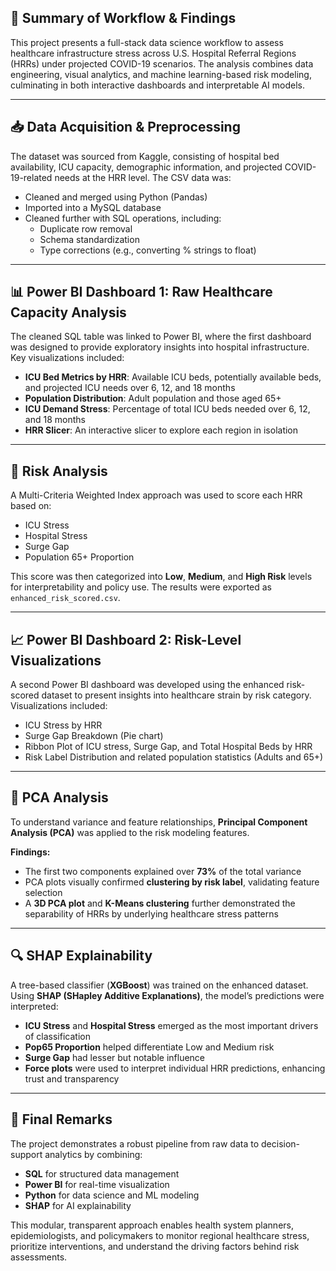## 🧠 Summary of Workflow & Findings

This project presents a full-stack data science workflow to assess healthcare infrastructure stress across U.S. Hospital Referral Regions (HRRs) under projected COVID-19 scenarios. The analysis combines data engineering, visual analytics, and machine learning-based risk modeling, culminating in both interactive dashboards and interpretable AI models.

---

## 📥 Data Acquisition & Preprocessing

The dataset was sourced from Kaggle, consisting of hospital bed availability, ICU capacity, demographic information, and projected COVID-19-related needs at the HRR level. The CSV data was:

- Cleaned and merged using Python (Pandas)
- Imported into a MySQL database
- Cleaned further with SQL operations, including:
  - Duplicate row removal
  - Schema standardization
  - Type corrections (e.g., converting % strings to float)

---

## 📊 Power BI Dashboard 1: Raw Healthcare Capacity Analysis

The cleaned SQL table was linked to Power BI, where the first dashboard was designed to provide exploratory insights into hospital infrastructure. Key visualizations included:

- **ICU Bed Metrics by HRR**: Available ICU beds, potentially available beds, and projected ICU needs over 6, 12, and 18 months
- **Population Distribution**: Adult population and those aged 65+
- **ICU Demand Stress**: Percentage of total ICU beds needed over 6, 12, and 18 months
- **HRR Slicer**: An interactive slicer to explore each region in isolation

---

## 🧮 Risk Analysis

A Multi-Criteria Weighted Index approach was used to score each HRR based on:

- ICU Stress  
- Hospital Stress  
- Surge Gap  
- Population 65+ Proportion  

This score was then categorized into **Low**, **Medium**, and **High Risk** levels for interpretability and policy use. The results were exported as `enhanced_risk_scored.csv`.

---

## 📈 Power BI Dashboard 2: Risk-Level Visualizations

A second Power BI dashboard was developed using the enhanced risk-scored dataset to present insights into healthcare strain by risk category. Visualizations included:

- ICU Stress by HRR  
- Surge Gap Breakdown (Pie chart)  
- Ribbon Plot of ICU stress, Surge Gap, and Total Hospital Beds by HRR  
- Risk Label Distribution and related population statistics (Adults and 65+)

---

## 🧬 PCA Analysis

To understand variance and feature relationships, **Principal Component Analysis (PCA)** was applied to the risk modeling features.

**Findings:**

- The first two components explained over **73%** of the total variance
- PCA plots visually confirmed **clustering by risk label**, validating feature selection
- A **3D PCA plot** and **K-Means clustering** further demonstrated the separability of HRRs by underlying healthcare stress patterns

---

## 🔍 SHAP Explainability

A tree-based classifier (**XGBoost**) was trained on the enhanced dataset. Using **SHAP (SHapley Additive Explanations)**, the model’s predictions were interpreted:

- **ICU Stress** and **Hospital Stress** emerged as the most important drivers of classification
- **Pop65 Proportion** helped differentiate Low and Medium risk
- **Surge Gap** had lesser but notable influence
- **Force plots** were used to interpret individual HRR predictions, enhancing trust and transparency

---

## 📌 Final Remarks

The project demonstrates a robust pipeline from raw data to decision-support analytics by combining:

- **SQL** for structured data management  
- **Power BI** for real-time visualization  
- **Python** for data science and ML modeling  
- **SHAP** for AI explainability  

This modular, transparent approach enables health system planners, epidemiologists, and policymakers to monitor regional healthcare stress, prioritize interventions, and understand the driving factors behind risk assessments.
